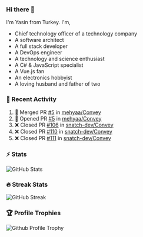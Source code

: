 ### Hi there 👋
I'm Yasin from Turkey. I'm,

* Chief technology officer of a technology company
* A software architect
* A full stack developer
* A DevOps engineer
* A technology and science enthusiast
* A C# & JavaScript specialist
* A Vue.js fan
* An electronics hobbyist
* A loving husband and father of two

### 🧾 Recent Activity
<!--START_SECTION:activity-->
1. 🎉 Merged PR [#5](https://github.com/mehyaa/Convey/pull/5) in [mehyaa/Convey](https://github.com/mehyaa/Convey)
2. 💪 Opened PR [#5](https://github.com/mehyaa/Convey/pull/5) in [mehyaa/Convey](https://github.com/mehyaa/Convey)
3. ❌ Closed PR [#106](https://github.com/snatch-dev/Convey/pull/106) in [snatch-dev/Convey](https://github.com/snatch-dev/Convey)
4. ❌ Closed PR [#110](https://github.com/snatch-dev/Convey/pull/110) in [snatch-dev/Convey](https://github.com/snatch-dev/Convey)
5. ❌ Closed PR [#111](https://github.com/snatch-dev/Convey/pull/111) in [snatch-dev/Convey](https://github.com/snatch-dev/Convey)
<!--END_SECTION:activity-->

### ⚡ Stats
![GitHub Stats][stats]

### 🔥 Streak Stats
![GitHub Streak][streak]

### 🏆 Profile Trophies
![Github Profile Trophy][trophy]

[profile]: https://github.com/mehyaa
[website]: https://mehyaa.github.io
[stats]: https://github-readme-stats.vercel.app/api?username=mehyaa&show_icons=true&count_private=true&theme=vue-dark
[streak]: https://streak-stats.demolab.com?user=mehyaa&theme=vue-dark&hide_border=true&date_format=j%20M%5B%20Y%5D&mode=weekly
[trophy]: https://github-profile-trophy.vercel.app?username=mehyaa&theme=nord&no-frame=true&column=3&margin-w=8&margin-h=8


<!--
**mehyaa/mehyaa** is a ✨ _special_ ✨ repository because its `README.md` (this file) appears on your GitHub profile.

Here are some ideas to get you started:

- 🔭 I’m currently working on ...
- 🌱 I’m currently learning ...
- 👯 I’m looking to collaborate on ...
- 🤔 I’m looking for help with ...
- 💬 Ask me about ...
- 📫 How to reach me: ...
- 😄 Pronouns: ...
- ⚡ Fun fact: ...
-->
